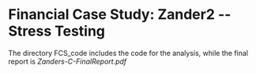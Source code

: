 # Financial Case Study: Zander2 -- Stress Testing


The directory FCS_code includes the code for the analysis, while the final report is *Zanders-C-FinalReport.pdf*
